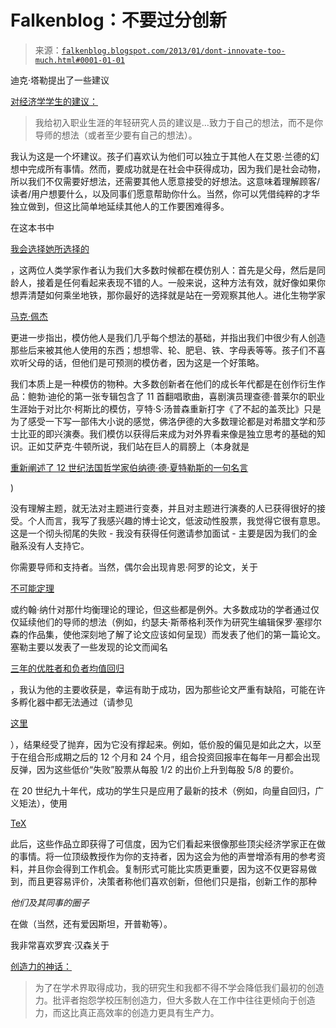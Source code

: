 <!--yml

分类: 未分类

日期：2024-05-12 20:11:18

-->

# Falkenblog：不要过分创新

> 来源：[`falkenblog.blogspot.com/2013/01/dont-innovate-too-much.html#0001-01-01`](http://falkenblog.blogspot.com/2013/01/dont-innovate-too-much.html#0001-01-01)

迪克·塔勒提出了一些建议

[对经济学学生的建议：](http://indecisionblog.com/2013/01/15/research-heroes-richard-thaler/)

> 我给初入职业生涯的年轻研究人员的建议是…致力于自己的想法，而不是你导师的想法（或者至少要有自己的想法）。

我认为这是一个坏建议。孩子们喜欢认为他们可以独立于其他人在艾恩·兰德的幻想中完成所有事情。然而，要成功就是在社会中获得成功，因为我们是社会动物，所以我们不仅需要好想法，还需要其他人愿意接受的好想法。这意味着理解顾客/读者/用户想要什么，以及同事们愿意帮助你什么。当然，你可以凭借纯粹的才华独立做到，但这比简单地延续其他人的工作要困难得多。

在这本书中

[我会选择她所选择的](http://www.amazon.com/Ill-Have-What-Shes-Having/dp/026201615X)

，这两位人类学家作者认为我们大多数时候都在模仿别人：首先是父母，然后是同龄人，接着是任何看起来表现不错的人。一般来说，这种方法有效，就好像如果你想弄清楚如何乘坐地铁，那你最好的选择就是站在一旁观察其他人。进化生物学家

[马克·佩杰](http://www.thedailybeast.com/articles/2012/03/04/mark-pagel-in-wired-for-culture-makes-a-strong-case-for-cultural-determinism.html)

更进一步指出，模仿他人是我们几乎每个想法的基础，并指出我们中很少有人创造那些后来被其他人使用的东西；想想零、轮、肥皂、铁、字母表等等。孩子们不喜欢听父母的话，但他们是可预测的模仿者，因为这是一个好策略。

我们本质上是一种模仿的物种。大多数创新者在他们的成长年代都是在创作衍生作品：鲍勃·迪伦的第一张专辑包含了 11 首翻唱歌曲，喜剧演员理查德·普莱尔的职业生涯始于对比尔·柯斯比的模仿，亨特·S·汤普森重新打字《了不起的盖茨比》只是为了感受一下写一部伟大小说的感觉，佛洛伊德的大多数理论都是对希腊文学和莎士比亚的即兴演奏。我们模仿以获得后来成为对外界看来像是独立思考的基础的知识。正如艾萨克·牛顿所说，我们站在巨人的肩膀上（本身就是

[重新阐述了 12 世纪法国哲学家伯纳德·德·夏特勒斯的一句名言](http://en.wikipedia.org/wiki/Standing_on_the_shoulders_of_giants)

)

没有理解主题，就无法对主题进行变奏，并且对主题进行演奏的人已获得很好的接受。个人而言，我写了我感兴趣的博士论文，低波动性股票，我觉得它很有意思。这是一个彻头彻尾的失败 - 我没有获得任何邀请参加面试 - 主要是因为我们的金融系没有人支持它。

你需要导师和支持者。当然，偶尔会出现肯恩·阿罗的论文，关于

[不可能定理](http://en.wikipedia.org/wiki/Arrow%27s_impossibility_theorem)

或约翰·纳什对那什均衡理论的理论，但这些都是例外。大多数成功的学者通过仅仅延续他们的导师的想法（例如，约瑟夫·斯蒂格利茨作为研究生编辑保罗·塞缪尔森的作品集，使他深刻地了解了论文应该如何呈现）而发表了他们的第一篇论文。塞勒主要以发表了一些发现的论文而闻名

[三年的优胜者和负者均值回归](http://home.business.utah.edu/finmll/fin787/papers/debondtthaler1985.pdf)

，我认为他的主要收获是，幸运有助于成功，因为那些论文严重有缺陷，可能在许多孵化器中都无法通过（请参见

[这里](http://www.mendeley.com/catalog/long-term-market-overreaction-biases-computed-returns/)

），结果经受了抛弃，因为它没有撑起来。例如，低价股的偏见是如此之大，以至于在组合形成期之后的 12 个月和 24 个月，组合投资回报率在每年一月都会出现反弹，因为这些低价“失败”股票从每股 1/2 的出价上升到每股 5/8 的要价。

在 20 世纪九十年代，成功的学生只是应用了最新的技术（例如，向量自回归，广义矩法），使用

[TeX](http://en.wikipedia.org/wiki/TeX)

此后，这些作品立即获得了可信度，因为它们看起来很像那些顶尖经济学家正在做的事情。将一位顶级教授作为你的支持者，因为这会为他的声誉增添有用的参考资料，并且你会得到工作机会。复制形式可能比实质更重要，因为这不仅更容易做到，而且更容易评价，决策者称他们喜欢创新，但他们只是指，创新工作的那种

*他们及其同事的圈子*

在做（当然，还有爱因斯坦，开普勒等）。

我非常喜欢罗宾·汉森关于

[创造力的神话：](http://www.businessweek.com/stories/2006-07-02/the-myth-of-creativity)

> 为了在学术界取得成功，我的研究生和我都不得不学会降低我们最初的创造力。批评者抱怨学校压制创造力，但大多数人在工作中往往更倾向于创造力，而这比真正高效率的创造力更具有生产力。
